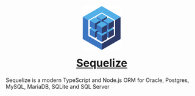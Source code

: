 <p align="center"><img src="logo.svg" width="100" alt="Sequelize logo" /></p>
<h1 align="center" style="margin-top: 0;"><a href="https://sequelize.org">Sequelize</a></h1>
Sequelize is a modern TypeScript and Node.js ORM for Oracle, Postgres, MySQL, MariaDB, SQLite and SQL Server

